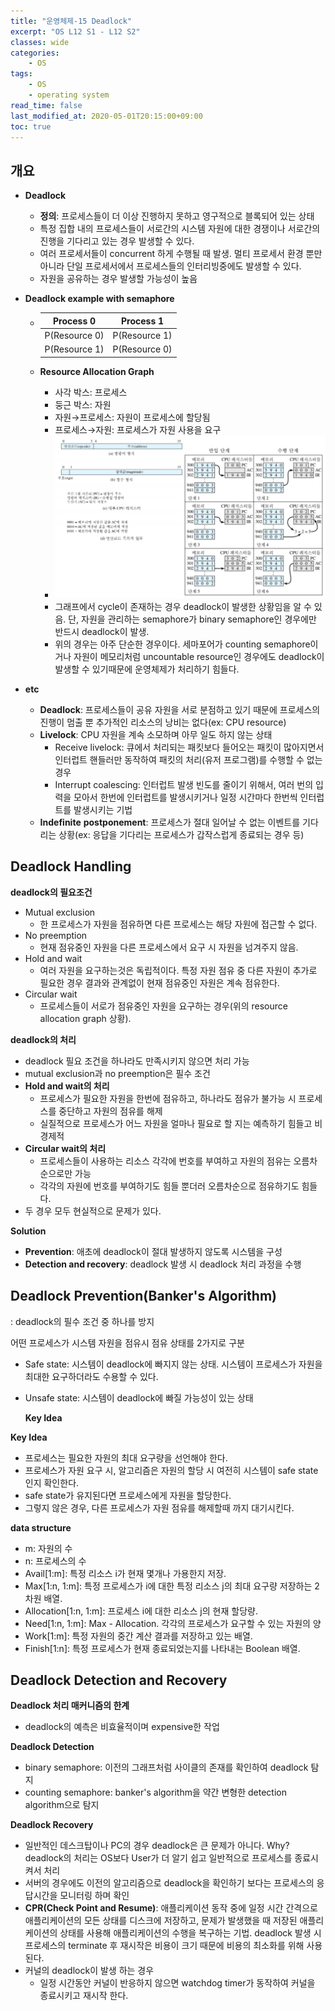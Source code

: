 ```yaml
---
title: "운영체제-15 Deadlock"
excerpt: "OS L12 S1 - L12 S2"
classes: wide
categories:
    - OS
tags:
    - OS
    - operating system
read_time: false
last_modified_at: 2020-05-01T20:15:00+09:00
toc: true
---
```


## 개요

- **Deadlock**

  - **정의**: 프로세스들이 더 이상 진행하지 못하고 영구적으로 블록되어 있는 상태
  - 특정 집합 내의 프로세스들이 서로간의 시스템 자원에 대한 경쟁이나 서로간의 진행을 기다리고 있는 경우 발생할 수 있다.
  - 여러 프로세서들이 concurrent 하게 수행될 때 발생. 멀티 프로세서 환경 뿐만 아니라 단일 프로세서에서 프로세스들의 인터리빙중에도 발생할 수 있다. 
  - 자원을 공유하는 경우 발생할 가능성이 높음

- **Deadlock example with semaphore**

  - |   Process 0   |   Process 1   |
    | :-----------: | :-----------: |
    | P(Resource 0) | P(Resource 1) |
    | P(Resource 1) | P(Resource 0) |

  - **Resource Allocation Graph**

    - 사각 박스: 프로세스
    - 둥근 박스: 자원
    - 자원→프로세스: 자원이 프로세스에 할당됨
    - 프로세스→자원: 프로세스가 자원 사용을 요구
    - ![images](/assets/images/resource-allocation-graph.png)
    - 그래프에서 cycle이 존재하는 경우 deadlock이 발생한 상황임을 알 수 있음. 단, 자원을 관리하는 semaphore가 binary semaphore인 경우에만 반드시 deadlock이 발생.
    - 위의 경우는 아주 단순한 경우이다. 세마포어가 counting semaphore이거나 자원이 메모리처럼 uncountable resource인 경우에도 deadlock이 발생할 수 있기때문에 운영체제가 처리하기 힘들다.

- **etc**

  - **Deadlock**: 프로세스들이 공유 자원을 서로 분점하고 있기 때문에 프로세스의 진행이 멈출 뿐 추가적인 리소스의 낭비는 없다(ex: CPU resource)
  - **Livelock**: CPU 자원을 계속 소모하며 아무 일도 하지 않는 상태
    - Receive livelock: 큐에서 처리되는 패킷보다 들어오는 패킷이 많아지면서 인터럽트 핸들러만 동작하여 패킷의 처리(유저 프로그램)를 수행할 수 없는 경우
    - Interrupt coalescing: 인터럽트 발생 빈도를 줄이기 위해서, 여러 번의 입력을 모아서 한번에 인터럽트를 발생시키거나 일정 시간마다 한번씩 인터럽트를 발생시키는 기법
  - **Indefinite** **postponement**: 프로세스가 절대 일어날 수 없는 이벤트를 기다리는 상황(ex: 응답을 기다리는 프로세스가 갑작스럽게 종료되는 경우 등)



## Deadlock Handling

**deadlock의 필요조건**

- Mutual exclusion
  - 한 프로세스가 자원을 점유하면 다른 프로세스는 해당 자원에 접근할 수 없다.
- No preemption
  - 현재 점유중인 자원을 다른 프로세스에서 요구 시 자원을 넘겨주지 않음.
- Hold and wait
  - 여러 자원을 요구하는것은 독립적이다. 특정 자원 점유 중 다른 자원이 추가로 필요한 경우 결과와 관계없이 현재 점유중인 자원은 계속 점유한다.
- Circular wait
  - 프로세스들이 서로가 점유중인 자원을 요구하는 경우(위의 resource allocation graph 상황).

**deadlock의 처리**

- deadlock 필요 조건을 하나라도 만족시키지 않으면 처리 가능
- mutual exclusion과 no preemption은 필수 조건
- **Hold and wait의 처리**
  - 프로세스가 필요한 자원을 한번에 점유하고, 하나라도 점유가 불가능 시 프로세스를 중단하고 자원의 점유를 해제
  - 실질적으로 프로세스가 어느 자원을 얼마나 필요로 할 지는 예측하기 힘들고 비경제적
- **Circular wait의 처리**
  - 프로세스들이 사용하는 리소스 각각에 번호를 부여하고 자원의  점유는 오름차순으로만 가능
  - 각각의 자원에 번호를 부여하기도 힘들 뿐더러 오름차순으로 점유하기도 힘들다.
- 두 경우 모두 현실적으로 문제가 있다.

**Solution**

- **Prevention**: 애초에 deadlock이 절대 발생하지 않도록 시스템을 구성
- **Detection and recovery**: deadlock 발생 시 deadlock 처리 과정을 수행



## Deadlock Prevention(Banker's Algorithm)

: deadlock의 필수 조건 중 하나를 방지

어떤 프로세스가 시스템 자원을 점유시 점유 상태를 2가지로 구분

- Safe state: 시스템이 deadlock에 빠지지 않는 상태. 시스템이 프로세스가 자원을 최대한 요구하더라도 수용할 수 있다.

- Unsafe state: 시스템이 deadlock에 빠질 가능성이 있는 상태

  **Key Idea**

**Key Idea**

- 프로세스는 필요한 자원의 최대 요구량을 선언해야 한다.
- 프로세스가 자원 요구 시, 알고리즘은 자원의 할당 시 여전히 시스템이 safe state 인지 확인한다.
- safe state가 유지된다면 프로세스에게 자원을 할당한다.
- 그렇지 않은 경우, 다른 프로세스가 자원 점유를 해제할때 까지 대기시킨다.

**data structure**

- m: 자원의 수
- n: 프로세스의 수
- Avail[1:m]: 특정 리소스 i가 현재 몇개나 가용한지 저장.
- Max[1:n, 1:m]: 특정 프로세스가 i에 대한 특정 리소스 j의 최대 요구량 저장하는 2차원 배열.
- Allocation[1:n, 1:m]: 프로세스 i에 대한 리소스 j의 현재 할당량.
- Need[1:n, 1:m]: Max - Allocation. 각각의 프로세스가 요구할 수 있는 자원의 양
- Work[1:m]: 특정 자원의 중간 계산 결과를 저장하고 있는 배열.
- Finish[1:n]: 특정 프로세스가 현재 종료되었는지를 나타내는 Boolean 배열.



## Deadlock Detection and Recovery

**Deadlock 처리 매커니즘의 한계**

- deadlock의 예측은 비효율적이며 expensive한 작업

**Deadlock Detection**

- binary semaphore: 이전의 그래프처럼 사이클의 존재를 확인하여 deadlock 탐지
- counting semaphore: banker's algorithm을 약간 변형한 detection algorithm으로 탐지

**Deadlock Recovery**

- 일반적인 데스크탑이나 PC의 경우 deadlock은 큰 문제가 아니다. Why? deadlock의 처리는 OS보다 User가 더 알기 쉽고 일반적으로 프로세스를 종료시켜서 처리
- 서버의 경우에도 이전의 알고리즘으로 deadlock을 확인하기 보다는 프로세스의 응답시간을 모니터링 하며 확인
- **CPR(Check Point and Resume)**: 애플리케이션 동작 중에 일정 시간 간격으로 애플리케이션의 모든 상태를 디스크에 저장하고, 문제가 발생했을 때 저장된 애플리케이션의 상태를 사용해 애플리케이션의 수행을 복구하는 기법. deadlock 발생 시 프로세스의 terminate 후 재시작은 비용이 크기 때문에 비용의 최소화를 위해 사용된다.
- 커널의 deadlock이 발생 하는 경우 
  - 일정 시간동안 커널이 반응하지 않으면 watchdog timer가 동작하여 커널을 종료시키고 재시작 한다.



